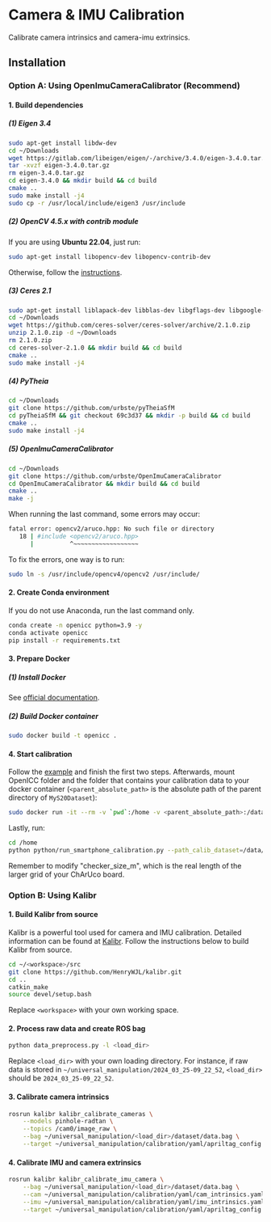 # Camera & IMU Calibration
Calibrate camera intrinsics and camera-imu extrinsics.

## Installation
### Option A: Using OpenImuCameraCalibrator (Recommend)
#### 1. Build dependencies
##### (1) Eigen 3.4
```bash
sudo apt-get install libdw-dev
cd ~/Downloads
wget https://gitlab.com/libeigen/eigen/-/archive/3.4.0/eigen-3.4.0.tar.gz
tar -xvzf eigen-3.4.0.tar.gz
rm eigen-3.4.0.tar.gz
cd eigen-3.4.0 && mkdir build && cd build
cmake ..
sudo make install -j4
sudo cp -r /usr/local/include/eigen3 /usr/include
```

##### (2) OpenCV 4.5.x with contrib module
If you are using **Ubuntu 22.04**, just run:
```bash
sudo apt-get install libopencv-dev libopencv-contrib-dev
```
Otherwise, follow the [instructions](https://viking-drone.com/wiki/installing-opencv-4-5-2/).

##### (3) Ceres 2.1
```bash
sudo apt-get install liblapack-dev libblas-dev libgflags-dev libgoogle-glog-dev libsuitesparse-dev libcxsparse3 libgtest-dev
cd ~/Downloads
wget https://github.com/ceres-solver/ceres-solver/archive/2.1.0.zip
unzip 2.1.0.zip -d ~/Downloads
rm 2.1.0.zip
cd ceres-solver-2.1.0 && mkdir build && cd build
cmake ..
sudo make install -j4
```
##### (4) PyTheia
```bash
cd ~/Downloads
git clone https://github.com/urbste/pyTheiaSfM
cd pyTheiaSfM && git checkout 69c3d37 && mkdir -p build && cd build
cmake ..
sudo make install -j4
```
##### (5) OpenImuCameraCalibrator
```bash
cd ~/Downloads
git clone https://github.com/urbste/OpenImuCameraCalibrator
cd OpenImuCameraCalibrator && mkdir build && cd build
cmake ..
make -j
```
When running the last command, some errors may occur:
```bash
fatal error: opencv2/aruco.hpp: No such file or directory
   18 | #include <opencv2/aruco.hpp>
      |          ^~~~~~~~~~~~~~~~~~~
```
To fix the errors, one way is to run:
```bash
sudo ln -s /usr/include/opencv4/opencv2 /usr/include/
```
#### 2. Create Conda environment
If you do not use Anaconda, run the last command only.
```bash
conda create -n openicc python=3.9 -y
conda activate openicc
pip install -r requirements.txt
```
#### 3. Prepare Docker
##### (1) Install Docker
See [official documentation](https://docs.docker.com/engine/install/ubuntu/).

##### (2) Build Docker container
```bash
sudo docker build -t openicc .
```
#### 4. Start calibration
Follow the [example](https://github.com/urbste/OpenImuCameraCalibrator/blob/master/docs/samsung_s20_calibration.md) and finish the first two steps. Afterwards, mount OpenICC folder and the folder that contains your calibration data to your docker container (`<parent_absolute_path>` is the absolute path of the parent directory of `MyS20Dataset`):
```bash
sudo docker run -it --rm -v `pwd`:/home -v <parent_absolute_path>:/data openicc
```
Lastly, run:
```bash
cd /home
python python/run_smartphone_calibration.py --path_calib_dataset=/data/MyS20Dataset --checker_size_m=0.02 --image_downsample_factor=1 --camera_model=PINHOLE --known_gravity_axis=Z
```
Remember to modify "checker_size_m", which is the real length of the larger grid of your ChArUco board.

### Option B: Using Kalibr
#### 1. Build Kalibr from source
Kalibr is a powerful tool used for camera and IMU calibration. Detailed information can be found at [Kalibr](https://github.com/ethz-asl/kalibr). Follow the instructions below to build Kalibr from source.
```bash
cd ~/<workspace>/src
git clone https://github.com/HenryWJL/kalibr.git
cd ..
catkin_make
source devel/setup.bash
```
Replace `<workspace>` with your own working space.

#### 2. Process raw data and create ROS bag
```bash
python data_preprocess.py -l <load_dir>
```
Replace `<load_dir>` with your own loading directory. For instance, if raw data is stored in `~/universal_manipulation/2024_03_25-09_22_52`, `<load_dir>` should be `2024_03_25-09_22_52`. 

#### 3. Calibrate camera intrinsics
```bash
rosrun kalibr kalibr_calibrate_cameras \
    --models pinhole-radtan \
    --topics /cam0/image_raw \
    --bag ~/universal_manipulation/<load_dir>/dataset/data.bag \
    --target ~/universal_manipulation/calibration/yaml/apriltag_config.yaml
```

#### 4. Calibrate IMU and camera extrinsics
```bash
rosrun kalibr kalibr_calibrate_imu_camera \
    --bag ~/universal_manipulation/<load_dir>/dataset/data.bag \
    --cam ~/universal_manipulation/calibration/yaml/cam_intrinsics.yaml \
    --imu ~/universal_manipulation/calibration/yaml/imu_intrinsics.yaml \
    --target ~/universal_manipulation/calibration/yaml/apriltag_config.yaml
```
